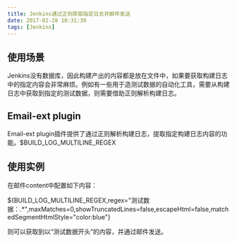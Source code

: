 ```yaml
---
title: Jenkins通过正则获取指定日志并邮件发送
date: 2017-02-28 10:31:39
tags: [Jenkins]
---
```


## 使用场景

Jenkins没有数据库，因此构建产出的内容都是放在文件中，如果要获取构建日志中的指定内容会非常麻烦。例如有一些用于造测试数据的自动化工具，需要从构建日志中获取到指定的测试数据，则需要借助正则解析构建日志。

## Email-ext plugin

Email-ext plugin插件提供了通过正则解析构建日志，提取指定构建日志内容的功能。$BUILD_LOG_MULTILINE_REGEX

## 使用实例

在邮件content中配置如下内容：

${BUILD_LOG_MULTILINE_REGEX,regex="测试数据：.*",maxMatches=0,showTruncatedLines=false,escapeHtml=false,matchedSegmentHtmlStyle="color:blue"}

<!-- more -->
则可以获取到以“测试数据开头”的内容，并通过邮件发送。





